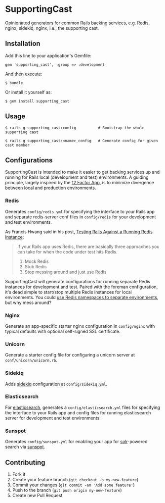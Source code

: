 # SupportingCast

Opinionated generators for common Rails backing services, e.g. Redis, nginx, sidekiq, nginx, i.e., the supporting cast.

## Installation

Add this line to your application's Gemfile:

    gem 'supporting_cast', :group => :development

And then execute:

    $ bundle

Or install it yourself as:

    $ gem install supporting_cast

## Usage

    $ rails g supporting_cast:config          # Bootstrap the whole supporting cast

    $ rails g supporting_cast:<name>_config   # Generate config for given cast member

## Configurations

SupportingCast is intended to make it easier to get backing services up and running for Rails local (development and test) environments. A guiding principle, largely inspired by the [12 Factor App](http://www.12factor.net/), is to minimize divergence between local and production environments.

### Redis

Generates `config/redis.yml` for specifying the interface to your Rails app and separate redis-server conf files in `config/redis` for your development and test environments.

As Francis Hwang said in his post, [Testing Rails Against a Running Redis Instance](http://fhwang.net/2010/09/23/Testing-Rails-against-a-running-Redis-instance-and-doing-it-with-Hydra-to-boot):

> If your Rails app uses Redis, there are basically three approaches you can take for when the code under test hits Redis.
>
> 1. Mock Redis
> 2. Stub Redis
> 3. Stop messing around and just use Redis

SupportingCast will generate configurations for running separate Redis instances for development and test. Paired with the foreman configuration, it's dead simple to start/stop multiple Redis instances for local environments. You could [use Redis namespaces to separate environments](http://dev.af83.com/2012/07/31/should-we-namespace-redis.html), but why mess around?

### Nginx

Generate an app-specific starter nginx configuration in `config/nginx` with typical defaults with optional self-signed SSL certificate.

### Unicorn

Generate a starter config file for configuring a unicorn server at `conf/unicorn/unicorn.rb`.

### Sidekiq

Adds [sidekiq](https://github.com/mperham/sidekiq) configuration at `config/sidekiq.yml`.

### Elasticsearch

For [elasticsearch](http://www.elasticsearch.org/), generates a `config/elasticsearch.yml` files for specifying the interface to your Rails app and config files for running elasticsearch server for development and test environments.

### Sunspot

Generates `config/sunspot.yml` for enabling your app for [solr](http://lucene.apache.org/solr/)-powered search via [sunspot](http://sunspot.github.com/).


## Contributing

1. Fork it
2. Create your feature branch (`git checkout -b my-new-feature`)
3. Commit your changes (`git commit -am 'Add some feature'`)
4. Push to the branch (`git push origin my-new-feature`)
5. Create new Pull Request
